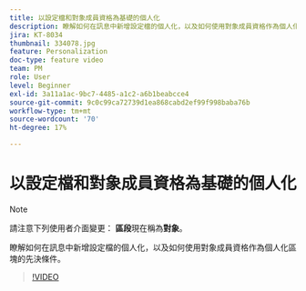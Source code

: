 ```yaml
---
title: 以設定檔和對象成員資格為基礎的個人化
description: 瞭解如何在訊息中新增設定檔的個人化，以及如何使用對象成員資格作為個人化區塊的先決條件。
jira: KT-8034
thumbnail: 334078.jpg
feature: Personalization
doc-type: feature video
team: PM
role: User
level: Beginner
exl-id: 3a11a1ac-9bc7-4485-a1c2-a6b1beabcce4
source-git-commit: 9c0c99ca72739d1ea868cabd2ef99f998baba76b
workflow-type: tm+mt
source-wordcount: '70'
ht-degree: 17%

---
```


# 以設定檔和對象成員資格為基礎的個人化

>[!NOTE]
>請注意下列使用者介面變更： **區段**&#x200B;現在稱為&#x200B;**對象**。

瞭解如何在訊息中新增設定檔的個人化，以及如何使用對象成員資格作為個人化區塊的先決條件。

>[!VIDEO](https://video.tv.adobe.com/v/334078?quality=12&learn=on)
